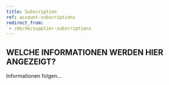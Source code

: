 ```yaml
---
title: Subscription
ref: account-subscriptions
redirect_from:
 - /de/de/supplier-subscriptions
---
```


## WELCHE INFORMATIONEN WERDEN HIER ANGEZEIGT?
Informationen folgen...